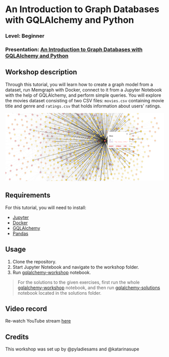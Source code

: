 
# An Introduction to Graph Databases with GQLAlchemy and Python
### Level: Beginner 
### Presentation: [An Introduction to Graph Databases with GQLAlchemy and Python](workshop/an-introduction-to-graph-databases-with-gqlalchemy-and-python.pdf)

## Workshop description
Through this tutorial, you will learn how to create a graph model from a dataset, run Memgraph with Docker, connect to it from a Jupyter Notebook with the help of GQLAlchemy, and perform simple queries. You will explore the movies dataset consisting of two CSV files: `movies.csv` containing movie title and genre and `ratings.csv` that holds information about users' ratings.

![toy-story-preview](img/toy-story-preview.png)

## Requirements
For this tutorial, you will need to install:

- [Jupyter](https://jupyter.org/install)
- [Docker](https://docs.docker.com/get-docker/)
- [GQLAlchemy](https://pypi.org/project/gqlalchemy/)
- [Pandas](https://pypi.org/project/pandas/)

## Usage
1. Clone the repository.
2. Start Jupyter Notebook and navigate to the workshop folder.
3. Run [gqlalchemy-workshop](https://github.com/pyladiesams/graphdbs-gqlalchemy-beginner-mar2022/blob/master/workshop/gqlalchemy-workshop.ipynb) notebook.

> For the solutions to the given exercises, first run the whole [gqlalchemy-workshop](https://github.com/pyladiesams/graphdbs-gqlalchemy-beginner-mar2022/blob/master/workshop/gqlalchemy-workshop.ipynb) notebook, and then run [gqlalchemy-solutions](https://github.com/pyladiesams/graphdbs-gqlalchemy-beginner-mar2022/blob/master/solutions/gqlalchemy-solutions.ipynb) notebook located in the solutions folder.

## Video record
Re-watch YouTube stream [here](https://youtu.be/Ay3C-vnCjCk)

## Credits
This workshop was set up by @pyladiesams and @katarinasupe

